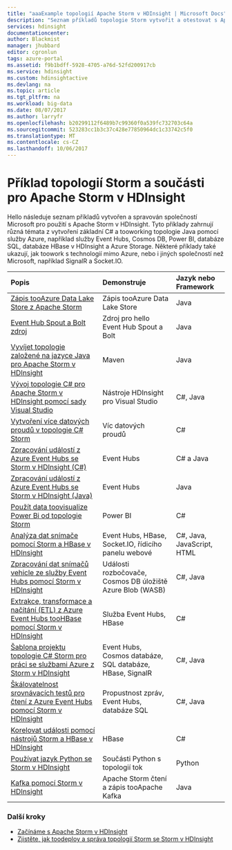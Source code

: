 ```yaml
---
title: "aaaExample topologií Apache Storm v HDInsight | Microsoft Docs"
description: "Seznam příkladů topologie Storm vytvořit a otestovat s Apache Storm v HDInsight, včetně základní topologie C# a Java a práci s Event Hubs."
services: hdinsight
documentationcenter: 
author: Blackmist
manager: jhubbard
editor: cgronlun
tags: azure-portal
ms.assetid: f9b1bdff-5928-4705-a76d-52fd200917cb
ms.service: hdinsight
ms.custom: hdinsightactive
ms.devlang: na
ms.topic: article
ms.tgt_pltfrm: na
ms.workload: big-data
ms.date: 08/07/2017
ms.author: larryfr
ms.openlocfilehash: b20299112f6489b7c99360f0a539fc732703c64a
ms.sourcegitcommit: 523283cc1b3c37c428e77850964dc1c33742c5f0
ms.translationtype: MT
ms.contentlocale: cs-CZ
ms.lasthandoff: 10/06/2017
---
```

# <a name="example-storm-topologies-and-components-for-apache-storm-on-hdinsight"></a>Příklad topologií Storm a součásti pro Apache Storm v HDInsight

Hello následuje seznam příkladů vytvořen a spravován společností Microsoft pro použití s Apache Storm v HDInsight. Tyto příklady zahrnují různá témata z vytvoření základní C# a tooworking topologie Java pomocí služby Azure, například služby Event Hubs, Cosmos DB, Power BI, databáze SQL, databáze HBase v HDInsight a Azure Storage. Některé příklady také ukazují, jak toowork s technologií mimo Azure, nebo i jiných společností než Microsoft, například SignalR a Socket.IO.

| Popis | Demonstruje | Jazyk nebo Framework |
|:--- |:--- |:--- |
| [Zápis tooAzure Data Lake Store z Apache Storm](hdinsight-storm-write-data-lake-store.md) |Zápis tooAzure Data Lake Store |Java |
| [Event Hub Spout a Bolt zdroj](https://github.com/apache/storm/tree/master/external/storm-eventhubs) |Zdroj pro hello Event Hub Spout a Bolt |Java |
| [Vyvíjet topologie založené na jazyce Java pro Apache Storm v HDInsight][5797064f] |Maven |Java |
| [Vývoj topologie C# pro Apache Storm v HDInsight pomocí sady Visual Studio][16fce2d1] |Nástroje HDInsight pro Visual Studio |C#, Java |
| [Vytvoření více datových proudů v topologie C# Storm][ec5a4064] |Víc datových proudů |C# |
| [Zpracování událostí z Azure Event Hubs se Storm v HDInsight (C#)][844d1d81] |Event Hubs |C# a Java |
| [Zpracování událostí z Azure Event Hubs se Storm v HDInsight (Java)](hdinsight-storm-develop-java-event-hub-topology.md) |Event Hubs |Java |
| [Použít data toovisualize Power Bi od topologie Storm][94d15238] |Power BI |C# |
| [Analýza dat snímače pomocí Storm a HBase v HDInsight][ab894747] |Event Hubs, HBase, Socket.IO, řídicího panelu webové |C#, Java, JavaScript, HTML |
| [Zpracování dat snímačů vehicle ze služby Event Hubs pomocí Storm v HDInsight][246ee964] |Události rozbočovače, Cosmos DB úložiště Azure Blob (WASB) |C#, Java |
| [Extrakce, transformace a načítání (ETL) z Azure Event Hubs tooHBase pomocí Storm v HDInsight][b4b68194] |Služba Event Hubs, HBase |C# |
| [Šablona projektu topologie C# Storm pro práci se službami Azure z Storm v HDInsight][ce0c02a2] |Event Hubs, Cosmos databáze, SQL databáze, HBase, SignalR |C#, Java |
| [Škálovatelnost srovnávacích testů pro čtení z Azure Event Hubs pomocí Storm v HDInsight][d6c540e3] |Propustnost zpráv, Event Hubs, databáze SQL |C#, Java |
| [Korelovat události pomocí nástrojů Storm a HBase v HDInsight](hdinsight-storm-correlation-topology.md) |HBase |C# |
| [Používat jazyk Python se Storm v HDInsight](hdinsight-storm-develop-python-topology.md) |Součásti Python s topologií tok |Python |
| [Kafka pomocí Storm v HDInsight](hdinsight-apache-storm-with-kafka.md) | Apache Storm čtení a zápis tooApache Kafka | Java |

### <a name="next-steps"></a>Další kroky

* [Začínáme s Apache Storm v HDInsight][2b8c3488]
* [Zjistěte, jak toodeploy a správa topologií Storm se Storm v HDInsight][6eb0d3b8]

[2b8c3488]: hdinsight-apache-storm-tutorial-get-started-linux.md "Zjistěte, jak toocreate Storm v clusteru HDInsight a používání hello řídicí panel Storm toodeploy příklad topologií."
[6eb0d3b8]: hdinsight-storm-deploy-monitor-topology.md "Zjistěte, jak toodeploy a Správa topologie pomocí hello webové řídicí panel Storm a uživatelské rozhraní Storm nebo hello nástroje HDInsight pro Visual Studio."
[16fce2d1]: hdinsight-storm-develop-csharp-visual-studio-topology.md "Zjistěte, jak hello toocreate topologie C# Storm pomocí nástrojů HDInsight pro Visual Studio."
[5797064f]: hdinsight-storm-develop-java-topology.md "Zjistěte, jak toocreate topologie Storm v jazyce Java, pomocí nástroje Maven, vytvořením topologie základní wordcount."
[94d15238]: hdinsight-storm-power-bi-topology.md "Ukazuje, jak toowrite data tooPower BI z topologie C#, pak vytvořit graf a řídicí panel z dat hello."
[ec5a4064]: https://github.com/Blackmist/csharp-storm-example "Ukazuje základní topologie Storm, který provádí wordcount, implementované v jazyce C#. To také ukazuje, jak toocreate víc datových proudů v rámci topologie C#."
[844d1d81]: hdinsight-storm-develop-csharp-event-hub-topology.md "Zjistěte, jak tooread a zápis dat z Azure Event Hubs se Storm v HDInsight."
[ab894747]: hdinsight-storm-sensor-data-analysis.md "Zjistěte, jak pomocí D3.js vizualizovat toouse Apache Storm v HDInsight tooprocess data snímačů z Azure Event Hubs a (volitelně), uložte ho tooHBase."
[246ee964]: https://github.com/hdinsight/hdinsight-storm-examples/blob/master/IotExample/README.md "Zjistěte, jak toouse zprávy tooread topologie Storm z Azure Event Hubs, přečtěte si dokumenty z Azure Cosmos databáze pro odkazování na data a uložit data tooAzure úložiště."
[d6c540e3]: https://github.com/hdinsight/hdinsight-storm-examples/blob/master/EventCountExample "Několik topologií toodemonstrate propustnost při čtení z Azure Event Hubs a ukládání tooSQL databáze pomocí Apache Storm v HDInsight."
[b4b68194]: https://github.com/hdinsight/hdinsight-storm-examples/blob/master/RealTimeETLExample "Zjistěte, jak tooread dat z Azure Event Hubs, agregace & transformace hello dat a potom uložte ho tooHBase v HDInsight."
[ce0c02a2]: https://github.com/hdinsight/hdinsight-storm-examples/tree/master/templates/HDInsightStormExamples "Tento projekt obsahuje šablony pro toointeract funkcích spouts, funkce bolts a topologie s různými službami Azure jako Event Hubs, Cosmos databáze a databáze SQL."

